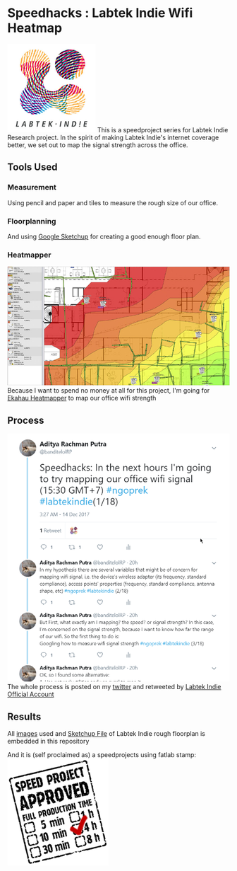 # Speedhacks : Labtek Indie Wifi Heatmap
![Labtek](/resources/images/labtekIndieLogo200px.png)
This is a speedproject series for Labtek Indie Research project. In the spirit of making Labtek Indie's internet coverage better, we set out to map the signal strength across the office.

## Tools Used
### Measurement
Using pencil and paper and tiles to measure the rough size of our office.
### Floorplanning
And using [Google Sketchup](https://www.sketchup.com/)  for creating a good enough floor plan.
### Heatmapper
![Ekahau](/resources/images/heatmapper.jpg)
Because I want to spend no money at all for this project, I'm going for [Ekahau Heatmapper](https://www.ekahau.com/products/heatmapper/overview/) to map our office wifi strength

## Process
![Twitter](/resources/images/twitter.png) 
The whole process is posted on my [twitter](http://twitter/banditelolRP) and retweeted by [Labtek Indie Official Account](https://twitter.com/banditelolRP/status/941268280878104576)

## Results
All [images](/resources/images/) used and [Sketchup File](/resources/sketchup/) of Labtek Indie rough floorplan is embedded in this repository
 
And it is (self proclaimed as) a speedprojects using fatlab stamp:
![Speedprojects](/resources/images/time_240.png) 
